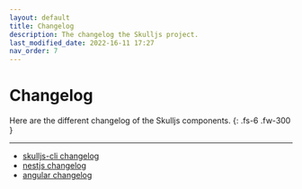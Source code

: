 ```yaml
---
layout: default
title: Changelog
description: The changelog the Skulljs project.
last_modified_date: 2022-16-11 17:27
nav_order: 7
---
```


# Changelog

Here are the different changelog of the Skulljs components.
{: .fs-6 .fw-300 }

---

- [skulljs-cli changelog](https://github.com/skulljs/skulljs-cli/blob/main/CHANGELOG.md)
- [nestjs changelog](https://github.com/skulljs/nestjs/blob/main/CHANGELOG.md)
- [angular changelog](https://github.com/skulljs/angular/blob/main/CHANGELOG.md)
